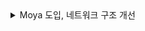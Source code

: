 <details>
<summary>Moya 도입, 네트워크 구조 개선</summary>
 
 <br>
 
### [Moya 도입] 전
 
 > Endpoint, APIService에 모든 네트워크 통신에 대한 메서드를 다 구현
 
  <br>
 
 <details>
<summary>Endpoint - URL</summary>
 
 <br>

  ```swift
enum Endpoint {
    case user
    case user_withdraw
    case user_update_fcm_token
    case user_update_mypage
  
    case queue
    case queue_onqueue
    ...
}

extension Endpoint {
    var url: URL {
        switch self {
        case .user: return .makeEndpoint("user")
        case .user_withdraw: return .makeEndpoint("user/withdraw")
        case .user_update_fcm_token: return .makeEndpoint("user/update_fcm_token")
        case .user_update_mypage: return .makeEndpoint("user/update/mypage")
  
        case .queue: return .makeEndpoint("queue")
        case .queue_onqueue: return .makeEndpoint("queue/onqueue")
        ...
        }
    }
}

extension URL {
    static let baseURL = "http://test.monocoding.com:35484/"

    static func makeEndpoint(_ endpoint: String) -> URL {
        URL(string: baseURL + endpoint)!
    }
}
```
<br>
  
 </div>
</details>

<br>


 <details>
<summary>APIService - HTTPHeaders, Parameters, Request</summary>

<br>

 ```swift
import Alamofire

...

static func signUpUserInfo(idToken: String, completion: @escaping (Error?, Int?) -> Void) {
        
    let headers: HTTPHeaders = [
        "idtoken": idToken,
        "Content-Type": "application/x-www-form-urlencoded"
    ]
        
    let FCMtoken = UserDefaults.standard.string(forKey: "FCMToken") ?? ""
    let phoneNumber = UserDefaults.standard.string(forKey: "phoneNumber") ?? ""
    let nick = UserDefaults.standard.string(forKey: "nickName") ?? ""
    let birth = UserDefaults.standard.string(forKey: "birth") ?? ""
    let email = UserDefaults.standard.string(forKey: "email") ?? ""
    let gender = UserDefaults.standard.integer(forKey: "gender")
        
    let parameters : Parameters = [
        "phoneNumber": phoneNumber,
        "FCMtoken": FCMtoken,
        "nick": nick,
        "birth": birth,
        "email": email,
        "gender": gender
    ]
        
    AF.request(Endpoint.user.url.absoluteString, method: .post, parameters: parameters, headers: headers).responseString { response in
            
        let statusCode = response.response?.statusCode
            
        switch response.result {
        case .success(let value):
            print("[signUpUserInfo] response success", value)
            completion(nil, statusCode)
                
        case .failure(let error):
            print("[signUpUserInfo] response error", error)
            completion(error, statusCode)
        }
    }
}
 
...
 
```
 
<br>
  
 </div>
</details>
 
<br>
<br>

 
### [Moya 도입] 후
 
 > API에도 목적이 존재하는 만큼 자체적인 기준을 세워서 역할/책임을 조금 더 분리 필요.
 > 이후에 서버와 커뮤니케이션을 할 때, 용이하거나 변경 지점이 생기시더라도 금방 유지보수가 가능
 
 <br>


UserTarget (baseURL, path, method, task, headers)

[코드 보기](https://github.com/camosss/SeSAC_SPL/blob/main/SeSAC_SPL/Network/User/APIs/UserTarget.swift)


 <br>

UserAPI

[코드 보기](https://github.com/camosss/SeSAC_SPL/blob/main/SeSAC_SPL/Network/User/APIs/UserAPI.swift)


<br>

Models

[코드 보기](https://github.com/camosss/SeSAC_SPL/tree/main/SeSAC_SPL/Network/User/APIs/Models)

<br>



 </div>
</details>
